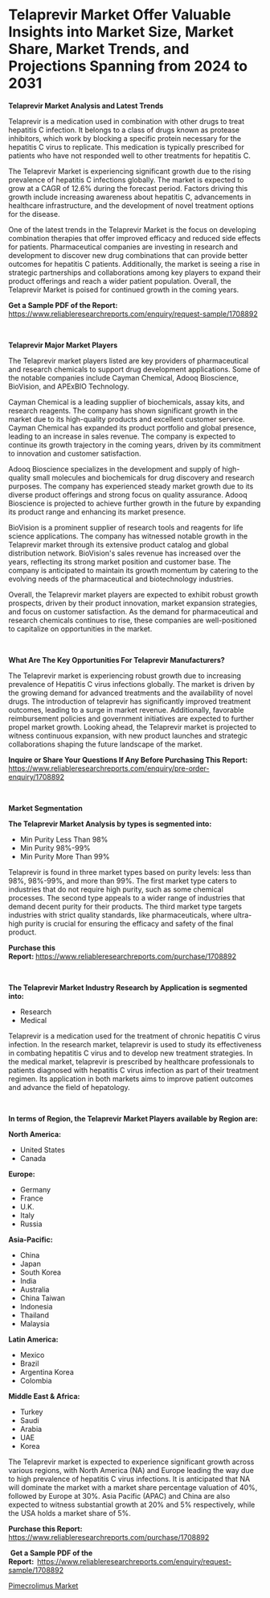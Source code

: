 <p><h1>Telaprevir Market Offer Valuable Insights into Market Size, Market Share, Market Trends, and Projections Spanning from 2024 to 2031</h1></p><p><strong>Telaprevir Market Analysis and Latest Trends</strong></p>
<p><p>Telaprevir is a medication used in combination with other drugs to treat hepatitis C infection. It belongs to a class of drugs known as protease inhibitors, which work by blocking a specific protein necessary for the hepatitis C virus to replicate. This medication is typically prescribed for patients who have not responded well to other treatments for hepatitis C.</p><p>The Telaprevir Market is experiencing significant growth due to the rising prevalence of hepatitis C infections globally. The market is expected to grow at a CAGR of 12.6% during the forecast period. Factors driving this growth include increasing awareness about hepatitis C, advancements in healthcare infrastructure, and the development of novel treatment options for the disease.</p><p>One of the latest trends in the Telaprevir Market is the focus on developing combination therapies that offer improved efficacy and reduced side effects for patients. Pharmaceutical companies are investing in research and development to discover new drug combinations that can provide better outcomes for hepatitis C patients. Additionally, the market is seeing a rise in strategic partnerships and collaborations among key players to expand their product offerings and reach a wider patient population. Overall, the Telaprevir Market is poised for continued growth in the coming years.</p></p>
<p><strong>Get a Sample PDF of the Report:&nbsp;</strong> <a href="https://www.reliableresearchreports.com/enquiry/request-sample/1708892">https://www.reliableresearchreports.com/enquiry/request-sample/1708892</a></p>
<p>&nbsp;</p>
<p><strong>Telaprevir Major Market Players</strong></p>
<p><p>The Telaprevir market players listed are key providers of pharmaceutical and research chemicals to support drug development applications. Some of the notable companies include Cayman Chemical, Adooq Bioscience, BioVision, and APExBIO Technology.</p><p>Cayman Chemical is a leading supplier of biochemicals, assay kits, and research reagents. The company has shown significant growth in the market due to its high-quality products and excellent customer service. Cayman Chemical has expanded its product portfolio and global presence, leading to an increase in sales revenue. The company is expected to continue its growth trajectory in the coming years, driven by its commitment to innovation and customer satisfaction.</p><p>Adooq Bioscience specializes in the development and supply of high-quality small molecules and biochemicals for drug discovery and research purposes. The company has experienced steady market growth due to its diverse product offerings and strong focus on quality assurance. Adooq Bioscience is projected to achieve further growth in the future by expanding its product range and enhancing its market presence.</p><p>BioVision is a prominent supplier of research tools and reagents for life science applications. The company has witnessed notable growth in the Telaprevir market through its extensive product catalog and global distribution network. BioVision's sales revenue has increased over the years, reflecting its strong market position and customer base. The company is anticipated to maintain its growth momentum by catering to the evolving needs of the pharmaceutical and biotechnology industries.</p><p>Overall, the Telaprevir market players are expected to exhibit robust growth prospects, driven by their product innovation, market expansion strategies, and focus on customer satisfaction. As the demand for pharmaceutical and research chemicals continues to rise, these companies are well-positioned to capitalize on opportunities in the market.</p></p>
<p>&nbsp;</p>
<p><strong>What Are The Key Opportunities For Telaprevir Manufacturers?</strong></p>
<p><p>The Telaprevir market is experiencing robust growth due to increasing prevalence of Hepatitis C virus infections globally. The market is driven by the growing demand for advanced treatments and the availability of novel drugs. The introduction of telaprevir has significantly improved treatment outcomes, leading to a surge in market revenue. Additionally, favorable reimbursement policies and government initiatives are expected to further propel market growth. Looking ahead, the Telaprevir market is projected to witness continuous expansion, with new product launches and strategic collaborations shaping the future landscape of the market.</p></p>
<p><strong>Inquire or Share Your Questions If Any Before Purchasing This Report:</strong> <a href="https://www.reliableresearchreports.com/enquiry/pre-order-enquiry/1708892">https://www.reliableresearchreports.com/enquiry/pre-order-enquiry/1708892</a></p>
<p>&nbsp;</p>
<p><strong>Market Segmentation</strong></p>
<p><strong>The Telaprevir Market Analysis by types is segmented into:</strong></p>
<p><ul><li>Min Purity Less Than 98%</li><li>Min Purity 98%-99%</li><li>Min Purity More Than 99%</li></ul></p>
<p><p>Telaprevir is found in three market types based on purity levels: less than 98%, 98%-99%, and more than 99%. The first market type caters to industries that do not require high purity, such as some chemical processes. The second type appeals to a wider range of industries that demand decent purity for their products. The third market type targets industries with strict quality standards, like pharmaceuticals, where ultra-high purity is crucial for ensuring the efficacy and safety of the final product.</p></p>
<p><strong>Purchase this Report:&nbsp;</strong><a href="https://www.reliableresearchreports.com/purchase/1708892">https://www.reliableresearchreports.com/purchase/1708892</a></p>
<p>&nbsp;</p>
<p><strong>The Telaprevir Market Industry Research by Application is segmented into:</strong></p>
<p><ul><li>Research</li><li>Medical</li></ul></p>
<p><p>Telaprevir is a medication used for the treatment of chronic hepatitis C virus infection. In the research market, telaprevir is used to study its effectiveness in combating hepatitis C virus and to develop new treatment strategies. In the medical market, telaprevir is prescribed by healthcare professionals to patients diagnosed with hepatitis C virus infection as part of their treatment regimen. Its application in both markets aims to improve patient outcomes and advance the field of hepatology.</p></p>
<p>&nbsp;</p>
<p><strong>In terms of Region, the Telaprevir Market Players available by Region are:</strong></p>
<p>
    <p> <strong> North America: </strong>
        <ul>
            <li>United States</li>
            <li>Canada</li>
        </ul>
        </p> 
    <p> <strong> Europe: </strong>
        <ul>
            <li>Germany</li>
            <li>France</li>
            <li>U.K.</li>
            <li>Italy</li>
            <li>Russia</li>
        </ul>
        </p> 
    <p> <strong> Asia-Pacific: </strong>
        <ul>
            <li>China</li>
            <li>Japan</li>
            <li>South Korea</li>
            <li>India</li>
            <li>Australia</li>
            <li>China Taiwan</li>
            <li>Indonesia</li>
            <li>Thailand</li>
            <li>Malaysia</li>
        </ul>
        </p> 
    <p> <strong> Latin America: </strong>
        <ul>
            <li>Mexico</li>
            <li>Brazil</li>
            <li>Argentina Korea</li>
            <li>Colombia</li>
        </ul>
        </p> 
    <p> <strong> Middle East & Africa: </strong>
        <ul>
            <li>Turkey</li>
            <li>Saudi</li>
            <li>Arabia</li>
            <li>UAE</li>
            <li>Korea</li>
        </ul>
    </p>
    </p>
<p><p>The Telaprevir market is expected to experience significant growth across various regions, with North America (NA) and Europe leading the way due to high prevalence of hepatitis C virus infections. It is anticipated that NA will dominate the market with a market share percentage valuation of 40%, followed by Europe at 30%. Asia Pacific (APAC) and China are also expected to witness substantial growth at 20% and 5% respectively, while the USA holds a market share of 5%.</p></p>
<p><strong>Purchase this Report: </strong><a href="https://www.reliableresearchreports.com/purchase/1708892">https://www.reliableresearchreports.com/purchase/1708892</a></p>
<p>&nbsp;<strong>Get a Sample PDF of the Report:&nbsp;&nbsp;</strong><a href="https://www.reliableresearchreports.com/enquiry/request-sample/1708892">https://www.reliableresearchreports.com/enquiry/request-sample/1708892</a></p>
<p><strong></strong></p>
<p><p><a href="https://github.com/ruddyyedelwadw/Market-Research-Report-List-1/blob/main/pimecrolimus-market.md">Pimecrolimus Market</a></p></p>